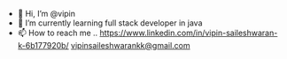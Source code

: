 - 👋 Hi, I’m @vipin
- 🌱 I’m currently learning full stack developer in java
- 📫 How to reach me ..
https://www.linkedin.com/in/vipin-saileshwaran-k-6b177920b/
vipinsaileshwarankk@gmail.com

<!---
vipin-boy/vipin-boy is a ✨ special ✨ repository because its `README.md` (this file) appears on your GitHub profile.
You can click the Preview link to take a look at your changes.
--->
